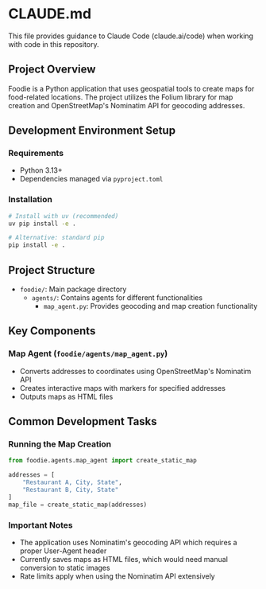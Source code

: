 # CLAUDE.md

This file provides guidance to Claude Code (claude.ai/code) when working with code in this repository.

## Project Overview

Foodie is a Python application that uses geospatial tools to create maps for food-related locations. The project utilizes the Folium library for map creation and OpenStreetMap's Nominatim API for geocoding addresses.

## Development Environment Setup

### Requirements
- Python 3.13+
- Dependencies managed via `pyproject.toml`

### Installation
```bash
# Install with uv (recommended)
uv pip install -e .

# Alternative: standard pip
pip install -e .
```

## Project Structure

- `foodie/`: Main package directory
  - `agents/`: Contains agents for different functionalities
    - `map_agent.py`: Provides geocoding and map creation functionality

## Key Components

### Map Agent (`foodie/agents/map_agent.py`)
- Converts addresses to coordinates using OpenStreetMap's Nominatim API
- Creates interactive maps with markers for specified addresses
- Outputs maps as HTML files

## Common Development Tasks

### Running the Map Creation
```python
from foodie.agents.map_agent import create_static_map

addresses = [
    "Restaurant A, City, State",
    "Restaurant B, City, State"
]
map_file = create_static_map(addresses)
```

### Important Notes
- The application uses Nominatim's geocoding API which requires a proper User-Agent header
- Currently saves maps as HTML files, which would need manual conversion to static images
- Rate limits apply when using the Nominatim API extensively